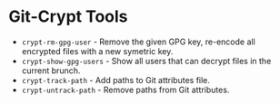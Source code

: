 # Git-Crypt Tools

- `crypt-rm-gpg-user` - Remove the given GPG key, re-encode all encrypted files with a new symetric key.
- `crypt-show-gpg-users` - Show all users that can decrypt files in the current brunch.
- `crypt-track-path` - Add paths to Git attributes file.
- `crypt-untrack-path` - Remove paths from Git attributes.
